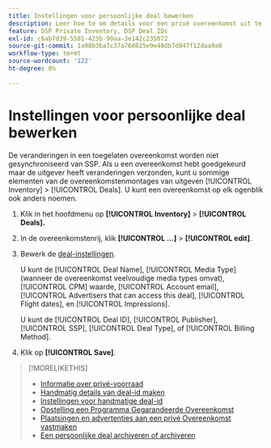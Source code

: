 ```yaml
---
title: Instellingen voor persoonlijke deal bewerken
description: Leer hoe te om details voor een privé overeenkomst uit te geven.
feature: DSP Private Inventory, DSP Deal IDs
exl-id: c6ab7d39-5581-423b-90aa-3e142c235072
source-git-commit: 1a98b3ba7c37a768825e9e48db7d847f12daa9a0
workflow-type: tm+mt
source-wordcount: '122'
ht-degree: 0%

---
```


# Instellingen voor persoonlijke deal bewerken

De veranderingen in een toegelaten overeenkomst worden niet gesynchroniseerd van SSP. Als u een overeenkomst hebt goedgekeurd maar de uitgever heeft veranderingen verzonden, kunt u sommige elementen van de overeenkomstenmontages van uitgeven [!UICONTROL Inventory] > [!UICONTROL Deals]. U kunt een overeenkomst op elk ogenblik ook anders noemen.

1. Klik in het hoofdmenu op **[!UICONTROL Inventory]** > **[!UICONTROL Deals].**

1. In de overeenkomstenrij, klik  **[!UICONTROL ...]** > **[!UICONTROL edit]**.

1. Bewerk de [deal-instellingen](deal-id-settings.md).

   U kunt de [!UICONTROL Deal Name], [!UICONTROL Media Type] (wanneer de overeenkomst veelvoudige media types omvat), [!UICONTROL CPM] waarde, [!UICONTROL Account email], [!UICONTROL Advertisers that can access this deal], [!UICONTROL Flight dates], en [!UICONTROL Impressions].

   U kunt de [!UICONTROL Deal ID], [!UICONTROL Publisher], [!UICONTROL SSP], [!UICONTROL Deal Type], of [!UICONTROL Billing Method].

1. Klik op **[!UICONTROL Save]**.

>[!MORELIKETHIS]
>
>* [Informatie over privé-voorraad](private-inventory-about.md)
>* [Handmatig details van deal-id maken](deal-id-create.md)
>* [Instellingen voor handmatige deal-id](deal-id-settings.md)
>* [Opstelling een Programma Gegarandeerde Overeenkomst](programmatic-guaranteed-set-up.md)
>* [Plaatsingen en advertenties aan een privé Overeenkomst vastmaken](/help/dsp/inventory/deal-id-attach-placements.md)
>* [Een persoonlijke deal archiveren of archiveren](/help/dsp/inventory/private-deal-archive-unarchive.md)

